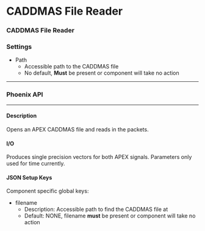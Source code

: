 # CADDMAS File Reader

### CADDMAS File Reader

### Settings

* Path
  * Accessible path to the CADDMAS file
  * No default, **Must** be present or component will take no action



***

### Phoenix API

***

#### Description

Opens an APEX CADDMAS file and reads in the packets.

#### I/O

Produces single precision vectors for both APEX signals. Parameters only used for time currently.

#### JSON Setup Keys

Component specific global keys:

* filename
  * Description: Accessible path to find the CADDMAS file at
  * Default: NONE, filename **must** be present or component will take no action

